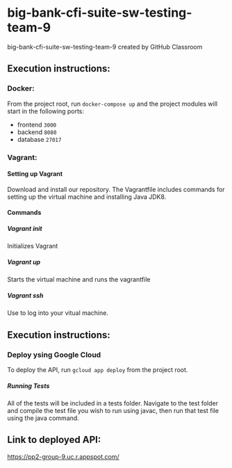 # big-bank-cfi-suite-sw-testing-team-9
big-bank-cfi-suite-sw-testing-team-9 created by GitHub Classroom

## Execution instructions:
### Docker:

From the project root, run `docker-compose up` and the project modules will start in the following ports:
- frontend `3000`
- backend `8080`
- database `27017`

### Vagrant:  
#### Setting up Vagrant 
Download and install our repository. The Vagrantfile includes commands for setting up the 
virtual machine and installing Java JDK8.
#### Commands
##### Vagrant init
Initializes Vagrant
##### Vagrant up
Starts the virtual machine and runs the vagrantfile
##### Vagrant ssh 
Use to log into your vitual machine.


## Execution instructions:
### Deploy ysing Google Cloud
To deploy the API, run `gcloud app deploy` from the project root. 

##### Running Tests
All of the tests will be included in a tests folder. Navigate to the test folder and compile the test file you wish to run using javac, then run that test file using the java command. 

## Link to deployed API:
https://pp2-group-9.uc.r.appspot.com/

